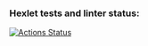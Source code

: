 ### Hexlet tests and linter status:
[![Actions Status](https://github.com/gl-el/js-playwright-project-90/actions/workflows/hexlet-check.yml/badge.svg)](https://github.com/gl-el/js-playwright-project-90/actions)